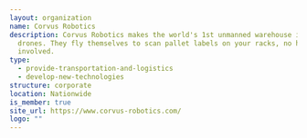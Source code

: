```yaml
---
layout: organization
name: Corvus Robotics
description: Corvus Robotics makes the world's 1st unmanned warehouse inventory
  drones. They fly themselves to scan pallet labels on your racks, no humans
  involved.
type:
  - provide-transportation-and-logistics
  - develop-new-technologies
structure: corporate
location: Nationwide
is_member: true
site_url: https://www.corvus-robotics.com/
logo: ""
---
```

